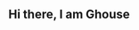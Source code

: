 ## Hi there, I am Ghouse

<!--
**TranquilWind/TranquilWind** is a ✨ _special_ ✨ repository because its `README.md` (this file) appears on your GitHub profile.

Here are some ideas to get you started:

- 🔭 I’m currently working on Loyalty NFT Framework
- 🌱 I’m currently learning Penetration Testing
- 👯 I’m looking to collaborate on anything fun and interesting
- 🤔 I’m looking for help with deep learning 😿
- 💬 Ask me about anything?
- 📫 How to reach me: [Telegram](https://t.me/Tranquil_Wind/) / [Discord](https://discordapp.com/users/616279491421143041)
- 😄 Pronouns: He/Him
- ⚡ Fun fact: fun fact?
-->

